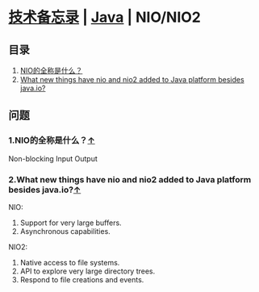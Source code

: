 # [技术备忘录](../README.md) | [Java](README.md) | NIO/NIO2
## 目录
  1. [NIO的全称是什么？](#what-does-nio-stands-for)
  2. [What new things have nio and nio2 added to Java platform besides java.io?](#what-nio-nio2-brings-to-java)

## 问题
### 1.NIO的全称是什么？<a name="what-does-nio-stands-for"></a>[↑](#top)
Non-blocking Input Output

### 2.What new things have nio and nio2 added to Java platform besides java.io?<a name="what-nio-nio2-brings-to-java"></a>[↑](#top)
NIO:
1) Support for very large buffers.
2) Asynchronous capabilities.

NIO2:
1) Native access to file systems.
2) API to explore very large directory trees.
3) Respond to file creations and events.